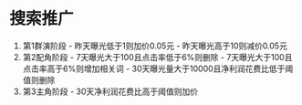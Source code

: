 # 搜索推广
  1. 第1群演阶段
    - 昨天曝光低于1则加价0.05元
    - 昨天曝光高于10则减价0.05元
  1. 第2配角阶段
    - 7天曝光大于100且点击率低于6%则删除
    - 7天曝光大于100且点击率高于6%则增加相关词
    - 30天曝光量大于10000且净利润花费比低于阈值则删除
  1. 第3主角阶段
    - 30天净利润花费比高于阈值则加价
